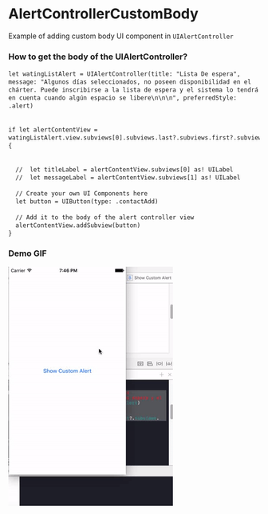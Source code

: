 # AlertControllerCustomBody
Example of adding custom body UI component in `UIAlertController`

### How to get the body of the UIAlertController?

    let watingListAlert = UIAlertController(title: "Lista De espera", message: "Algunos días seleccionados, no poseen disponibilidad en el chárter. Puede inscribirse a la lista de espera y el sistema lo tendrá en cuenta cuando algún espacio se libere\n\n\n", preferredStyle: .alert)
    
    
    if let alertContentView = watingListAlert.view.subviews[0].subviews.last?.subviews.first?.subviews.first?.subviews[0] {
      
      
      //  let titleLabel = alertContentView.subviews[0] as! UILabel
      //  let messageLabel = alertContentView.subviews[1] as! UILabel
      
      // Create your own UI Components here
      let button = UIButton(type: .contactAdd)
      
      // Add it to the body of the alert controller view
      alertContentView.addSubview(button)      
    }
    
### Demo GIF
![Example](https://github.com/sauvikatinnofied/AlertControllerCustomBody/blob/master/giphy.gif)

